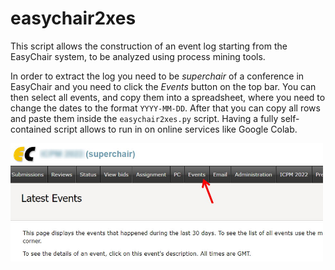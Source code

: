 # easychair2xes

This script allows the construction of an event log starting from the EasyChair system, to be analyzed using process mining tools.

In order to extract the log you need to be *superchair* of a conference in EasyChair and you need to click the *Events* button on the top bar. You can then select all events, and copy them into a spreadsheet, where you need to change the dates to the format `YYYY-MM-DD`. After that you can copy all rows and paste them inside the `easychair2xes.py` script. Having a fully self-contained script allows to run in on online services like Google Colab.

<img width="500" src="https://raw.githubusercontent.com/delas/easychair2xes/main/screenshot.jpg" />
